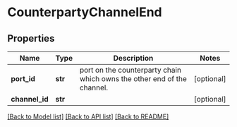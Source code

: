 # CounterpartyChannelEnd

## Properties
Name | Type | Description | Notes
------------ | ------------- | ------------- | -------------
**port_id** | **str** | port on the counterparty chain which owns the other end of the channel. | [optional] 
**channel_id** | **str** |  | [optional] 

[[Back to Model list]](../README.md#documentation-for-models) [[Back to API list]](../README.md#documentation-for-api-endpoints) [[Back to README]](../README.md)

